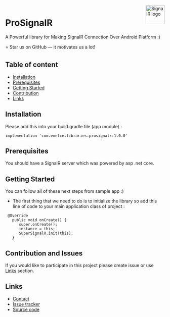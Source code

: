 <img src="https://miro.medium.com/max/720/0*ILbItnzDfSZhZwSn.png" alt="SignalR logo" title="SignalR" align="right" height="60" />

# ProSignalR

A Powerful library for Making SignalR Connection Over Android Platform :)

:star: Star us on GitHub — it motivates us a lot!

## Table of content

- [Installation](#installation)
- [Prerequisites](#prerequisites)
- [Getting Started](#getting-started)
- [Contribution](#contribution-and-issues)
- [Links](#links)

## Installation

Please add this into your build.gradle file (app module) :

```
implementation 'com.enefce.libraries.prosignalr:1.0.0'
```

## Prerequisites

You should have a SignalR server which was powered by asp .net core.


## Getting Started

You can follow all of these next steps from sample app :)

* The first thing that we need to do is to initialize the library so add this line of code to your main application class of project :
```
 @Override
   public void onCreate() {
      super.onCreate();
      instance = this;
      SuperSignalR.init(this);
   }
   ```


## Contribution and Issues

If you would like to participate in this project please create issue or use [Links](#links) section.


## Links

* [Contact](https://t.me/soheil_4ever)
* [Issue tracker](https://github.com/soheil-mohammadi/ProSignalR/issues)
* [Source code](https://github.com/soheil-mohammadi/ProSignalR)